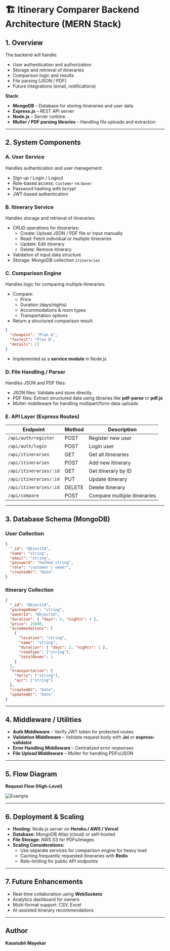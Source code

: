 
# 🏗️ Itinerary Comparer Backend Architecture (MERN Stack)

## 1. Overview
The backend will handle:

- User authentication and authorization
- Storage and retrieval of itineraries
- Comparison logic and results
- File parsing (JSON / PDF)
- Future integrations (email, notifications)

**Stack:**

- **MongoDB** – Database for storing itineraries and user data
- **Express.js** – REST API server
- **Node.js** – Server runtime
- **Multer / PDF parsing libraries** – Handling file uploads and extraction

---

## 2. System Components

### A. User Service
Handles authentication and user management:

- Sign up / Login / Logout
- Role-based access: `Customer` vs `Owner`
- Password hashing with bcrypt
- JWT-based authentication

### B. Itinerary Service
Handles storage and retrieval of itineraries:

- CRUD operations for itineraries:
  - Create: Upload JSON / PDF file or input manually
  - Read: Fetch individual or multiple itineraries
  - Update: Edit itinerary
  - Delete: Remove itinerary
- Validation of input data structure
- Storage: MongoDB collection `itineraries`

### C. Comparison Engine
Handles logic for comparing multiple itineraries:

- Compare:
  - Price
  - Duration (days/nights)
  - Accommodations & room types
  - Transportation options
- Return a structured comparison result:

```json
{
  "cheapest": "Plan A",
  "fastest": "Plan B",
  "details": []
}
```

- Implemented as a **service module** in Node.js

### D. File Handling / Parser
Handles JSON and PDF files:

- JSON files: Validate and store directly
- PDF files: Extract structured data using libraries like **pdf-parse** or **pdf.js**
- Multer middleware for handling multipart/form-data uploads

### E. API Layer (Express Routes)

| Endpoint                     | Method | Description |
|-------------------------------|--------|-------------|
| `/api/auth/register`           | POST   | Register new user |
| `/api/auth/login`              | POST   | Login user |
| `/api/itineraries`             | GET    | Get all itineraries |
| `/api/itineraries`             | POST   | Add new itinerary |
| `/api/itineraries/:id`         | GET    | Get itinerary by ID |
| `/api/itineraries/:id`         | PUT    | Update itinerary |
| `/api/itineraries/:id`         | DELETE | Delete itinerary |
| `/api/compare`                 | POST   | Compare multiple itineraries |

---

## 3. Database Schema (MongoDB)

### User Collection
```json
{
  "_id": "ObjectId",
  "name": "string",
  "email": "string",
  "password": "hashed_string",
  "role": "customer | owner",
  "createdAt": "Date"
}
```

### Itinerary Collection
```json
{
  "_id": "ObjectId",
  "packageName": "string",
  "ownerId": "ObjectId",
  "duration": { "days": 5, "nights": 4 },
  "price": 25000,
  "accommodations": [
    {
      "location": "string",
      "name": "string",
      "duration": { "days": 2, "nights": 1 },
      "roomType": ["string"],
      "totalRooms": 2
    }
  ],
  "transportation": {
    "ferry": ["string"],
    "air": ["string"]
  },
  "createdAt": "Date",
  "updatedAt": "Date"
}
```

---

## 4. Middleware / Utilities
- **Auth Middleware** – Verify JWT token for protected routes
- **Validation Middleware** – Validate request body with **Joi** or **express-validator**
- **Error Handling Middleware** – Centralized error responses
- **File Upload Middleware** – Multer for handling PDFs/JSON

---

## 5. Flow Diagram

**Request Flow (High-Level)**

![Example]([https://github.com/Kaustubh01/Itinerary-Comparer/blob/main/Backend%20Flow.png?raw=true](https://github.com/Kaustubh01/Itinerary-Comparer/blob/main/src/assets/documentation/Backend%20Flow.png?raw=true))

---

## 6. Deployment & Scaling
- **Hosting:** Node.js server on **Heroku / AWS / Vercel**
- **Database:** MongoDB Atlas (cloud) or self-hosted
- **File Storage:** AWS S3 for PDFs/images
- **Scaling Considerations:**
  - Use separate services for comparison engine for heavy load
  - Caching frequently requested itineraries with **Redis**
  - Rate-limiting for public API endpoints

---

## 7. Future Enhancements
- Real-time collaboration using **WebSockets**
- Analytics dashboard for owners
- Multi-format support: CSV, Excel
- AI-assisted itinerary recommendations

---

## Author
**Kaustubh Mayekar**  

